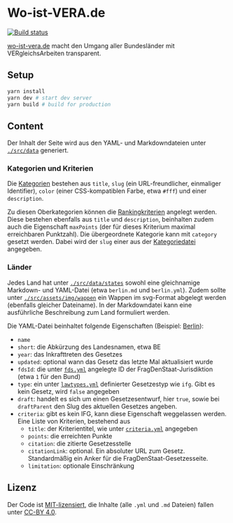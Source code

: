 # Wo-ist-VERA.de

[![Build status](https://github.com/okfde/wo-ist-vera.de/actions/workflows/build.yml/badge.svg)](https://github.com/okfde/wo-ist-vera.de/actions/workflows/build.yml)

[wo-ist-vera.de](https://wo-ist-vera.de) macht den Umgang aller Bundesländer mit VERgleichsArbeiten transparent.

## Setup

```bash
yarn install
yarn dev # start dev server
yarn build # build for production
```

## Content

Der Inhalt der Seite wird aus den YAML- und Markdowndateien unter
[`./src/data`](./src/data) generiert.

### Kategorien und Kriterien

Die [Kategorien](./src/data/categories.yml) bestehen aus `title`, `slug` (ein
URL-freundlicher, einmaliger Identifier), `color` (einer CSS-kompatiblen Farbe,
etwa `#fff`) und einer `description`.

Zu diesen Oberkategorien können die [Rankingkriterien](./src/data/criteria.yml)
angelegt werden. Diese bestehen ebenfalls aus `title` und `description`,
beinhalten zudem auch die Eigenschaft `maxPoints` (der für dieses Kriterium
maximal erreichbaren Punktzahl). Die übergeordnete Kategorie kann mit `category`
gesetzt werden. Dabei wird der `slug` einer aus der
[Kategoriedatei](./src/data/categories.yml) angegeben.

### Länder

Jedes Land hat unter [`./src/data/states`](./src/data/states) sowohl eine
gleichnamige Markdown- und YAML-Datei (etwa `berlin.md` und `berlin.yml`). Zudem
sollte unter [`./src/assets/img/wappen`](./src/assets/img/wappen) ein Wappen im
svg-Format abgelegt werden (ebenfalls gleicher Dateiname). In der Markdowndatei
kann eine ausführliche Beschreibung zum Land formuliert werden.

Die YAML-Datei beinhaltet folgende Eigenschaften (Beispiel:
[Berlin](./src/data/states/berlin.yml)):

- `name`
- `short`: die Abkürzung des Landesnamen, etwa BE
- `year`: das Inkrafttreten des Gesetzes
- `updated`: optional wann das Gesetz das letzte Mal aktualisiert wurde
- `fdsId`: die unter [`fds.yml`](./src/data/fds.yml) angelegte ID der
  FragDenStaat-Jurisdiktion (etwa `1` für den Bund)
- `type`: ein unter [`lawtypes.yml`](./src/data/lawtypes.yml) definierter
  Gesetzestyp wie `ifg`. Gibt es kein Gesetz, wird `false` angegeben
- `draft`: handelt es sich um einen Gesetzesentwurf, hier `true`, sowie bei
  `draftParent` den Slug des aktuellen Gesetzes angeben.
- `criteria`: gibt es kein IFG, kann diese Eigenschaft weggelassen werden. Eine
  Liste von Kriterien, bestehend aus
  - `title`: der Kriterientitel, wie unter
    [`criteria.yml`](./src/data/criteria.yml) angegeben
  - `points`: die erreichten Punkte
  - `citation`: die zitierte Gesetzesstelle
  - `citationLink`: optional. Ein absoluter URL zum Gesetz. Standardmäßig ein
    Anker für die FragDenStaat-Gesetzesseite.
  - `limitation`: optionale Einschränkung

## Lizenz

Der Code ist [MIT-lizensiert](./LICENSE), die Inhalte (alle `.yml` und `.md`
Dateien) fallen unter [CC-BY 4.0](https://creativecommons.org/licenses/by/4.0/).


